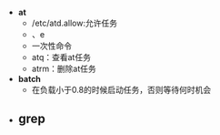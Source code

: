 - **at**
	- /etc/atd.allow:允许任务
	- 、e
	- 一次性命令
	- atq：查看at任务
	- atrm：删除at任务
- **batch**
	- 在负载小于0.8的时候启动任务，否则等待何时机会
- **grep**
	- 
<!--stackedit_data:
eyJoaXN0b3J5IjpbMTcxMjk1ODk5MCwxNTMwMDYwNjMwLDQ5MT
IzNDExMywxNzMzNzc1NTA4XX0=
-->